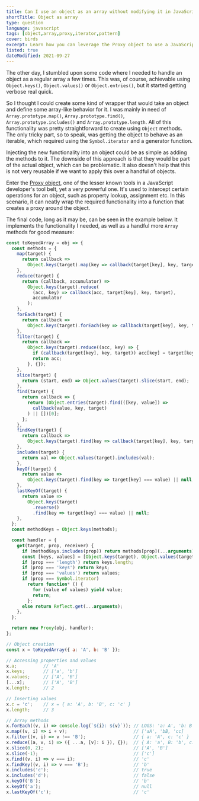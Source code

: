```yaml
---
title: Can I use an object as an array without modifying it in JavaScript?
shortTitle: Object as array
type: question
language: javascript
tags: [object,array,proxy,iterator,pattern]
cover: birds
excerpt: Learn how you can leverage the Proxy object to use a JavaScript object the same way as you would use a regular array.
listed: true
dateModified: 2021-09-27
---
```


The other day, I stumbled upon some code where I needed to handle an object as a regular array a few times. This was, of course, achievable using `Object.keys()`, `Object.values()` or `Object.entries()`, but it started getting verbose real quick.

So I thought I could create some kind of wrapper that would take an object and define some array-like behavior for it. I was mainly in need of `Array.prototype.map()`, `Array.prototype.find()`, `Array.prototype.includes()` and `Array.prototype.length`. All of this functionality was pretty straightforward to create using  `Object` methods. The only tricky part, so to speak, was getting the object to behave as an iterable, which required using the `Symbol.iterator` and a generator function.

Injecting the new functionality into an object could be as simple as adding the methods to it. The downside of this approach is that they would be part of the actual object, which can be problematic. It also doesn't help that this is not very reusable if we want to apply this over a handful of objects.

Enter the [Proxy object](https://developer.mozilla.org/en-US/docs/Web/JavaScript/Reference/Global_Objects/Proxy), one of the lesser known tools in a JavaScript developer's tool belt, yet a very powerful one. It's used to intercept certain operations for an object, such as property lookup, assignment etc. In this scenario, it can neatly wrap the required functionality into a function that creates a proxy around the object.

The final code, long as it may be, can be seen in the example below. It implements the functionality I needed, as well as a handful more `Array` methods for good measure:

```js
const toKeyedArray = obj => {
  const methods = {
    map(target) {
      return callback =>
        Object.keys(target).map(key => callback(target[key], key, target));
    },
    reduce(target) {
      return (callback, accumulator) =>
        Object.keys(target).reduce(
          (acc, key) => callback(acc, target[key], key, target),
          accumulator
        );
    },
    forEach(target) {
      return callback =>
        Object.keys(target).forEach(key => callback(target[key], key, target));
    },
    filter(target) {
      return callback =>
        Object.keys(target).reduce((acc, key) => {
          if (callback(target[key], key, target)) acc[key] = target[key];
          return acc;
        }, {});
    },
    slice(target) {
      return (start, end) => Object.values(target).slice(start, end);
    },
    find(target) {
      return callback => {
        return (Object.entries(target).find(([key, value]) =>
          callback(value, key, target)
        ) || [])[0];
      };
    },
    findKey(target) {
      return callback =>
        Object.keys(target).find(key => callback(target[key], key, target));
    },
    includes(target) {
      return val => Object.values(target).includes(val);
    },
    keyOf(target) {
      return value =>
        Object.keys(target).find(key => target[key] === value) || null;
    },
    lastKeyOf(target) {
      return value =>
        Object.keys(target)
          .reverse()
          .find(key => target[key] === value) || null;
    },
  };
  const methodKeys = Object.keys(methods);

  const handler = {
    get(target, prop, receiver) {
      if (methodKeys.includes(prop)) return methods[prop](...arguments);
      const [keys, values] = [Object.keys(target), Object.values(target)];
      if (prop === 'length') return keys.length;
      if (prop === 'keys') return keys;
      if (prop === 'values') return values;
      if (prop === Symbol.iterator)
        return function* () {
          for (value of values) yield value;
          return;
        };
      else return Reflect.get(...arguments);
    },
  };

  return new Proxy(obj, handler);
};

// Object creation
const x = toKeyedArray({ a: 'A', b: 'B' });

// Accessing properties and values
x.a;          // 'A'
x.keys;       // ['a', 'b']
x.values;     // ['A', 'B']
[...x];       // ['A', 'B']
x.length;     // 2

// Inserting values
x.c = 'c';    // x = { a: 'A', b: 'B', c: 'c' }
x.length;     // 3

// Array methods
x.forEach((v, i) => console.log(`${i}: ${v}`)); // LOGS: 'a: A', 'b: B', 'c: c'
x.map((v, i) => i + v);                         // ['aA', 'bB, 'cc]
x.filter((v, i) => v !== 'B');                  // { a: 'A', c: 'c' }
x.reduce((a, v, i) => ({ ...a, [v]: i }), {}); 	// { A: 'a', B: 'b', c: 'c' }
x.slice(0, 2);                                  // ['A', 'B']
x.slice(-1);                                    // ['c']
x.find((v, i) => v === i);                      // 'c'
x.findKey((v, i) => v === 'B');                 // 'b'
x.includes('c');                                // true
x.includes('d');                                // false
x.keyOf('B');                                   // 'b'
x.keyOf('a');                                   // null
x.lastKeyOf('c');                               // 'c'
```
